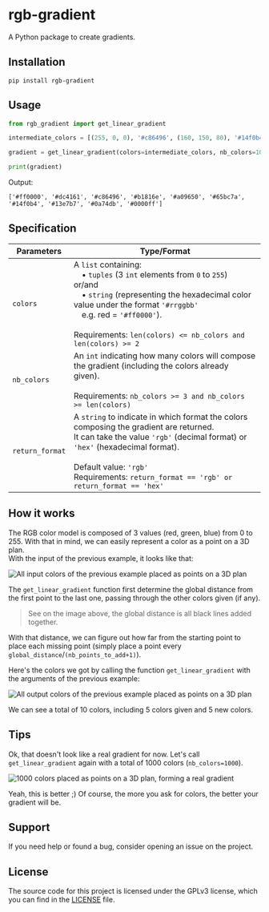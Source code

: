 # rgb-gradient

A Python package to create gradients.

## Installation

```shell
pip install rgb-gradient
```

## Usage

```python
from rgb_gradient import get_linear_gradient

intermediate_colors = [(255, 0, 0), '#c86496', (160, 150, 80), '#14f0b4', '#0000ff'] # colors format rgb or hex

gradient = get_linear_gradient(colors=intermediate_colors, nb_colors=10, return_format='hex')

print(gradient)
```

Output:

```
['#ff0000', '#dc4161', '#c86496', '#b1816e', '#a09650', '#65bc7a', '#14f0b4', '#13e7b7', '#0a74db', '#0000ff']
```

## Specification

| Parameters      | Type/Format                                                                                                                                                                                                                                                                                     |
|-----------------|-------------------------------------------------------------------------------------------------------------------------------------------------------------------------------------------------------------------------------------------------------------------------------------------------|
| `colors`        | A `list` containing:<br/>&emsp;• `tuples` (3 `int` elements from `0` to `255`)<br/>or/and<br/>&emsp;• `string` (representing the hexadecimal color value under the format `'#rrggbb'`<br/>&emsp;e.g. red = `'#ff0000'`).<br/><br/>Requirements: `len(colors) <= nb_colors and len(colors) >= 2` |
| `nb_colors`     | An `int` indicating how many colors will compose the gradient (including the colors already given).<br/><br/>Requirements: `nb_colors >= 3 and nb_colors >= len(colors)`                                                                                                                        |
| `return_format` | A `string` to indicate in which format the colors composing the gradient are returned.<br/>It can take the value `'rgb'` (decimal format) or `'hex'` (hexadecimal format).<br/><br/>Default value: `'rgb'`<br/>Requirements: `return_format == 'rgb' or return_format == 'hex'`                 |

## How it works

The RGB color model is composed of 3 values (red, green, blue) from 0 to 255. With that in mind, we can easily represent a color as a point on a 3D plan.\
With the input of the previous example, it looks like that:

![All input colors of the previous example placed as points on a 3D plan](images/input_colors.png)

The `get_linear_gradient` function first determine the global distance from the first point to the last one, passing through the other colors given (if any).

> See on the image above, the global distance is all black lines added together.

With that distance, we can figure out how far from the starting point to place each missing point (simply place a point every `global_distance`/`(nb_points_to_add+1)`).

Here's the colors we got by calling the function `get_linear_gradient` with the arguments of the previous example:

![All output colors of the previous example placed as points on a 3D plan](images/output_10_colors.png)

We can see a total of 10 colors, including 5 colors given and 5 new colors.

## Tips

Ok, that doesn't look like a real gradient for now. Let's call `get_linear_gradient` again with a total of 1000 colors (`nb_colors=1000`).

![1000 colors placed as points on a 3D plan, forming a real gradient](images/output_1000_colors.png)

Yeah, this is better ;) Of course, the more you ask for colors, the better your gradient will be.

## Support

If you need help or found a bug, consider opening an issue on the project.

## License

The source code for this project is licensed under the GPLv3 license, which you can find in the [LICENSE](LICENSE) file.
